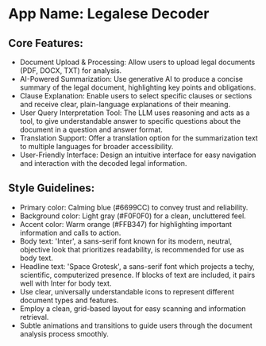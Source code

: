 # **App Name**: Legalese Decoder

## Core Features:

- Document Upload & Processing: Allow users to upload legal documents (PDF, DOCX, TXT) for analysis.
- AI-Powered Summarization: Use generative AI to produce a concise summary of the legal document, highlighting key points and obligations.
- Clause Explanation: Enable users to select specific clauses or sections and receive clear, plain-language explanations of their meaning.
- User Query Interpretation Tool: The LLM uses reasoning and acts as a tool, to give understandable answer to specific questions about the document in a question and answer format.
- Translation Support: Offer a translation option for the summarization text to multiple languages for broader accessibility.
- User-Friendly Interface: Design an intuitive interface for easy navigation and interaction with the decoded legal information.

## Style Guidelines:

- Primary color: Calming blue (#6699CC) to convey trust and reliability.
- Background color: Light gray (#F0F0F0) for a clean, uncluttered feel.
- Accent color: Warm orange (#FFB347) for highlighting important information and calls to action.
- Body text: 'Inter', a sans-serif font known for its modern, neutral, objective look that prioritizes readability, is recommended for use as body text.
- Headline text: 'Space Grotesk', a sans-serif font which projects a techy, scientific, computerized presence. If blocks of text are included, it pairs well with Inter for body text.
- Use clear, universally understandable icons to represent different document types and features.
- Employ a clean, grid-based layout for easy scanning and information retrieval.
- Subtle animations and transitions to guide users through the document analysis process smoothly.